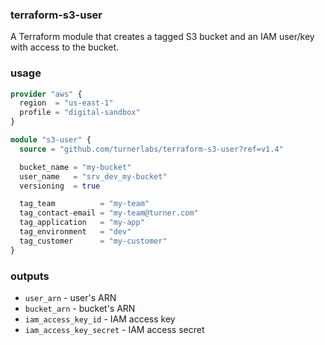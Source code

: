 ### terraform-s3-user

A Terraform module that creates a tagged S3 bucket and an IAM user/key with access to the bucket.

### usage

```terraform
provider "aws" {
  region  = "us-east-1"
  profile = "digital-sandbox"
}

module "s3-user" {
  source = "github.com/turnerlabs/terraform-s3-user?ref=v1.4"

  bucket_name = "my-bucket"
  user_name   = "srv_dev_my-bucket"
  versioning  = true

  tag_team          = "my-team"
  tag_contact-email = "my-team@turner.com"
  tag_application   = "my-app"
  tag_environment   = "dev"
  tag_customer      = "my-customer"
}
```

### outputs

- `user_arn` - user's ARN
- `bucket_arn` - bucket's ARN
- `iam_access_key_id` - IAM access key
- `iam_access_key_secret` - IAM access secret
